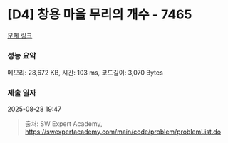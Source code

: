 # [D4] 창용 마을 무리의 개수 - 7465 

[문제 링크](https://swexpertacademy.com/main/code/problem/problemDetail.do?contestProbId=AWngfZVa9XwDFAQU) 

### 성능 요약

메모리: 28,672 KB, 시간: 103 ms, 코드길이: 3,070 Bytes

### 제출 일자

2025-08-28 19:47



> 출처: SW Expert Academy, https://swexpertacademy.com/main/code/problem/problemList.do